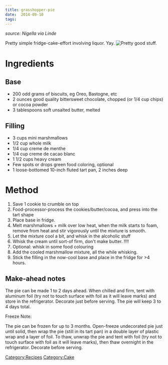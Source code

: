 ```yaml
---
title: grasshopper-pie
date:  2014-09-10
tags:
---
```

*source: Nigella via Linde*

Pretty simple fridge-cake-effort involving liquor. Yay. ![Pretty good
stuff.](Grasshopper-pie.jpg "fig:Pretty good stuff.")

Ingredients
===========

Base
----

-   200 odd grams of biscuits, eg Oreo, Bastogne, etc
-   2 ounces good quality bittersweet chocolate, chopped (or 1/4 cup
    chips) or cocoa powder
-   3 tablespoons soft unsalted butter, melted

Filling
-------

-   3 cups mini marshmallows
-   1/2 cup whole milk
-   1/4 cup creme de menthe
-   1/4 cup creme de cacao blanc
-   1 1/2 cups heavy cream
-   Few spots or drops green food coloring, optional
-   1 loose-bottomed 10-inch fluted tart pan, 2 inches deep

Method
======

1.  Save 1 cookie to crumble on top
2.  Food-processor-process the cookies/butter/cocoa, and press into the
    tart shape
3.  Place base in fridge.
4.  Melt marshmallows + milk over low heat, when the milk starts to
    foam, remove from heat and stir vigorously until the mixture is
    smooth.
5.  Let the mixture cool a bit, and whisk in the alcoholic stuff
6.  Whisk the cream until sort-of firm, don't make butter. !!!!
7.  Optional: whisk in some food colouring
8.  Add the cooled marshmallow mixture, all the while whisking.
9.  Stick the filling in the now-cool base and place in the fridge
    for \>4 hours.

Make-ahead notes
----------------

The pie can be made 1 to 2 days ahead. When chilled and firm, tent with
aluminum foil (try not to touch surface with foil as it will leave
marks) and store in the refrigerator. Decorate just before serving. The
pie will keep 3 to 4 days total.

Freeze Note:

The pie can be frozen for up to 3 months. Open-freeze undecorated pie
just until solid, then wrap the pie (still in its tart pan) in a double
layer of plastic wrap and a layer of foil. To thaw, unwrap the pie and
tent with foil (try not to touch surface with foil as it will leave
marks), then thaw overnight in the refrigerator. Decorate before
serving.

<Category:Recipes> <Category:Cake>

